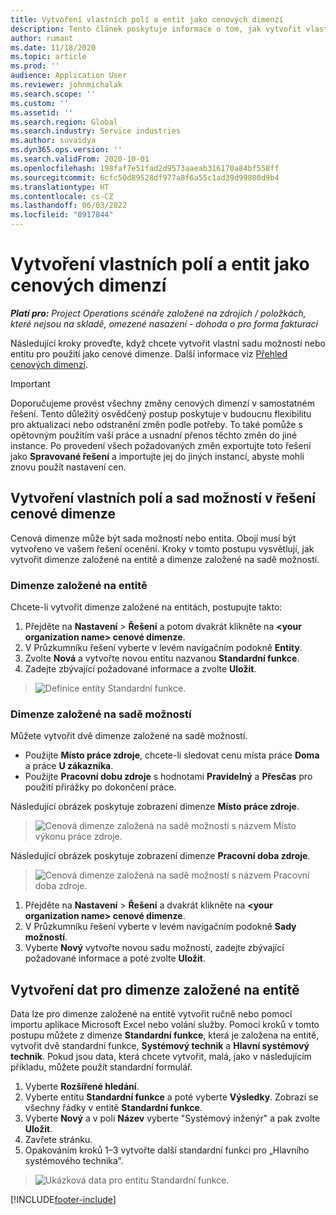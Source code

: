 ```yaml
---
title: Vytvoření vlastních polí a entit jako cenových dimenzí
description: Tento článek poskytuje informace o tom, jak vytvořit vlastní sady možností nebo entity.
author: rumant
ms.date: 11/18/2020
ms.topic: article
ms.prod: ''
audience: Application User
ms.reviewer: johnmichalak
ms.search.scope: ''
ms.custom: ''
ms.assetid: ''
ms.search.region: Global
ms.search.industry: Service industries
ms.author: suvaidya
ms.dyn365.ops.version: ''
ms.search.validFrom: 2020-10-01
ms.openlocfilehash: 198faf7e51fad2d9573aaeab316170a84bf558ff
ms.sourcegitcommit: 6cfc50d89528df977a8f6a55c1ad39d99800d9b4
ms.translationtype: HT
ms.contentlocale: cs-CZ
ms.lasthandoff: 06/03/2022
ms.locfileid: "8917844"
---
```

# <a name="create-custom-fields-and-entities-as-pricing-dimensions"></a>Vytvoření vlastních polí a entit jako cenových dimenzí

_**Platí pro:** Project Operations scénáře založené na zdrojích / položkách, které nejsou na skladě, omezené nasazení - dohoda o pro forma fakturaci_

Následující kroky proveďte, když chcete vytvořit vlastní sadu možností nebo entitu pro použití jako cenové dimenze. Další informace viz [Přehled cenových dimenzí](pricing-dimensions-overview.md).  

> [!IMPORTANT]
> Doporučujeme provést všechny změny cenových dimenzí v samostatném řešení. Tento důležitý osvědčený postup poskytuje v budoucnu flexibilitu pro aktualizaci nebo odstranění změn podle potřeby. To také pomůže s opětovným použitím vaší práce a usnadní přenos těchto změn do jiné instance. Po provedení všech požadovaných změn exportujte toto řešení jako **Spravované řešení** a importujte jej do jiných instancí, abyste mohli znovu použít nastavení cen.

  
## <a name="create-custom-fields-and-option-sets-in-the-pricing-dimension-solution"></a>Vytvoření vlastních polí a sad možností v řešení cenové dimenze

Cenová dimenze může být sada možností nebo entita. Obojí musí být vytvořeno ve vašem řešení ocenění. Kroky v tomto postupu vysvětlují, jak vytvořit dimenze založené na entitě a dimenze založené na sadě možností.

### <a name="entity-based-dimensions"></a>Dimenze založené na entitě
Chcete-li vytvořit dimenze založené na entitách, postupujte takto:

1. Přejděte na **Nastavení** > **Řešení** a potom dvakrát klikněte na **\<your organization name> cenové dimenze**.
2. V Průzkumníku řešení vyberte v levém navigačním podokně **Entity**.
3. Zvolte **Nová** a vytvořte novou entitu nazvanou **Standardní funkce**. 
4. Zadejte zbývající požadované informace a zvolte **Uložit**.

> ![Definice entity Standardní funkce.](media/Standard-Title-entity-definition.png)

### <a name="option-set-based-dimensions"></a>Dimenze založené na sadě možností 
Můžete vytvořit dvě dimenze založené na sadě možností. 

- Použijte **Místo práce zdroje**, chcete-li sledovat cenu místa práce **Doma** a práce **U zákazníka**. 
- Použijte **Pracovní dobu zdroje** s hodnotami **Pravidelný** a **Přesčas** pro použití přirážky po dokončení práce.

Následující obrázek poskytuje zobrazení dimenze **Místo práce zdroje**. 

> ![Cenová dimenze založená na sadě možností s názvem Místo výkonu práce zdroje.](media/Option-set-PD-called-Resource-Work-Location.png)

Následující obrázek poskytuje zobrazení dimenze **Pracovní doba zdroje**. 

> ![Cenová dimenze založená na sadě možností s názvem Pracovní doba zdroje.](media/Option-set-PD-called-Resource-Work-Hours.png)

1. Přejděte na **Nastavení** > **Řešení** a dvakrát klikněte na **\<your organization name> cenové dimenze**. 
2. V Průzkumníku řešení vyberte v levém navigačním podokně **Sady možností**. 
3. Vyberte **Nový** vytvořte novou sadu možností, zadejte zbývající požadované informace a poté zvolte **Uložit**.

## <a name="create-data-for-entity-based-dimensions"></a>Vytvoření dat pro dimenze založené na entitě

Data lze pro dimenze založené na entitě vytvořit ručně nebo pomocí importu aplikace Microsoft Excel nebo volání služby. Pomocí kroků v tomto postupu můžete z dimenze **Standardní funkce**, která je založena na entitě, vytvořit dvě standardní funkce, **Systémový technik** a **Hlavní systémový technik**. Pokud jsou data, která chcete vytvořit, malá, jako v následujícím příkladu, můžete použít standardní formulář.

1. Vyberte **Rozšířené hledání**.
2. Vyberte entitu **Standardní funkce** a poté vyberte **Výsledky**. Zobrazí se všechny řádky v entitě **Standardní funkce**.
3. Vyberte **Nový** a v poli **Název** vyberte "Systémový inženýr" a pak zvolte **Uložit**.
4. Zavřete stránku. 
5. Opakováním kroků 1–3 vytvořte další standardní funkci pro „Hlavního systémového technika”.

> ![Ukázková data pro entitu Standardní funkce.](media/ST-data.png)


[!INCLUDE[footer-include](../includes/footer-banner.md)]